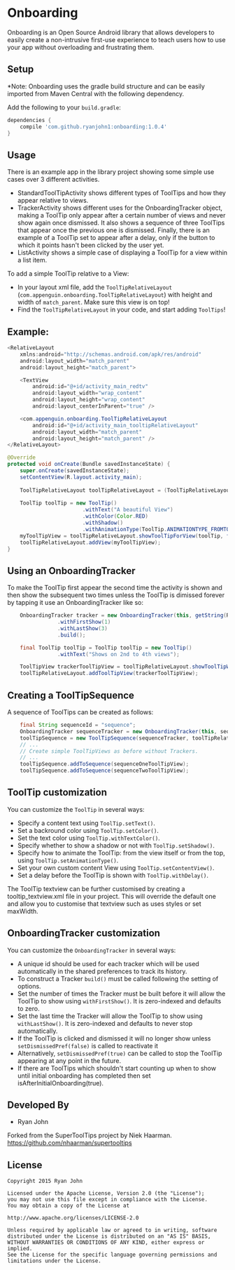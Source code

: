 Onboarding
===========

Onboarding is an Open Source Android library that allows developers to easily create a non-intrusive
first-use experience to teach users how to use your app without overloading and frustrating them.

Setup
-----
*Note: Onboarding uses the gradle build structure and can be easily imported from Maven Central
with the following dependency.

Add the following to your `build.gradle`:


```groovy
dependencies {
    compile 'com.github.ryanjohn1:onboarding:1.0.4'
}

```
Usage
-----

There is an example app in the library project showing some simple use cases over 3 different activities.
* StandardToolTipActivity shows different types of ToolTips and how they appear relative to views.
* TrackerActivity shows different uses for the OnboardingTracker object, making a ToolTip only appear
after a certain number of views and never show again once dismissed. It also shows a sequence of three
ToolTips that appear once the previous one is dismissed. Finally, there is an example of a ToolTip set
to appear after a delay, only if the button to which it points hasn't been clicked by the user yet.
* ListActivity shows a simple case of displaying a ToolTip for a view within a list item.


To add a simple ToolTip relative to a View:
* In your layout xml file, add the `ToolTipRelativeLayout` (`com.appenguin.onboarding.ToolTipRelativeLayout`) with height and width of `match_parent`. Make sure this view is on top!
* Find the `ToolTipRelativeLayout` in your code, and start adding `ToolTips`!

Example:
-----
```java
<RelativeLayout
	xmlns:android="http://schemas.android.com/apk/res/android"
	android:layout_width="match_parent"
	android:layout_height="match_parent">

	<TextView
	    android:id="@+id/activity_main_redtv"
	    android:layout_width="wrap_content"
	    android:layout_height="wrap_content"
	    android:layout_centerInParent="true" />

	<com.appenguin.onboarding.ToolTipRelativeLayout
		android:id="@+id/activity_main_tooltipRelativeLayout"
		android:layout_width="match_parent"
		android:layout_height="match_parent" />
</RelativeLayout>

@Override
protected void onCreate(Bundle savedInstanceState) {
	super.onCreate(savedInstanceState);
	setContentView(R.layout.activity_main);
	
	ToolTipRelativeLayout toolTipRelativeLayout = (ToolTipRelativeLayout) findViewById(R.id.activity_main_tooltipRelativeLayout);
		
	ToolTip toolTip = new ToolTip()
	                    .withText("A beautiful View")
	                    .withColor(Color.RED)
	                    .withShadow()
						.withAnimationType(ToolTip.ANIMATIONTYPE_FROMTOP);
	myToolTipView = toolTipRelativeLayout.showToolTipForView(toolTip, findViewById(R.id.activity_main_redtv));
	toolTipRelativeLayout.addView(myToolTipView);
}
```
	


Using an OnboardingTracker
-----

To make the ToolTip first appear the second time the activity is shown and then show the subsequent
two times unless the ToolTip is dimissed forever by tapping it use an OnboardingTracker like so:

```java
    OnboardingTracker tracker = new OnboardingTracker(this, getString(R.string.tracker_first_button))
                .withFirstShow(1)
                .withLastShow(3)
                .build();

    final ToolTip toolTip = ToolTip toolTip = new ToolTip()
                .withText("Shows on 2nd to 4th views");

    ToolTipView trackerToolTipView = toolTipRelativeLayout.showToolTipWithTracker(toolTip, findViewById(R.id.activity_main_orangetv), tracker);
    toolTipRelativeLayout.addToolTipView(trackerToolTipView);
```

Creating a ToolTipSequence
-----

A sequence of ToolTips can be created as follows:

```java
    final String sequenceId = "sequence";
    OnboardingTracker sequenceTracker = new OnboardingTracker(this, sequenceId).build();
    toolTipSequence = new ToolTipSequence(sequenceTracker, toolTipRelativeLayout);
    // ...
    // Create simple ToolTipViews as before without Trackers.
    // ...
    toolTipSequence.addToSequence(sequenceOneToolTipView);
    toolTipSequence.addToSequence(sequenceTwoToolTipView);
```

ToolTip customization
-----
You can customize the `ToolTip` in several ways:

* Specify a content text using `ToolTip.setText()`.
* Set a backround color using `ToolTip.setColor()`.
* Set the text color using `ToolTip.withTextColor()`.
* Specify whether to show a shadow or not with `ToolTip.setShadow()`.
* Specify how to animate the ToolTip: from the view itself or from the top, using `ToolTip.setAnimationType()`.
* Set your own custom content View using `ToolTip.setContentView()`.
* Set a delay before the ToolTip is shown with `ToolTip.withDelay()`.

The ToolTip textview can be further customised by creating a tooltip_textview.xml file in your project.
This will override the default one and allow you to customise that textview such as uses styles or set maxWidth.


OnboardingTracker customization
-----
You can customize the `OnboardingTracker` in several ways:

* A unique id should be used for each tracker which will be used automatically in the shared preferences to track
its history.
* To construct a Tracker `build()` must be called following the setting of options.
* Set the number of times the Tracker must be built before it will allow the ToolTip to show using
 `withFirstShow()`. It is zero-indexed and defaults to zero.
* Set the last time the Tracker will allow the ToolTip to show using `withLastShow()`.
It is zero-indexed and defaults to never stop automatically.
* If the ToolTip is clicked and dismissed it will no longer show unless `setDismissedPref(false)`
is called to reactivate it
* Alternatively, `setDismissedPref(true)` can be called to stop the ToolTip appearing at any point in the future.
* If there are ToolTips which shouldn't start counting up when to show until initial onboarding has completed
then set isAfterInitialOnboarding(true).

Developed By
-----
* Ryan John

Forked from the SuperToolTips project by Niek Haarman.
https://github.com/nhaarman/supertooltips

License
-----

	Copyright 2015 Ryan John

	Licensed under the Apache License, Version 2.0 (the "License");
	you may not use this file except in compliance with the License.
	You may obtain a copy of the License at

	http://www.apache.org/licenses/LICENSE-2.0

	Unless required by applicable law or agreed to in writing, software
	distributed under the License is distributed on an "AS IS" BASIS,
	WITHOUT WARRANTIES OR CONDITIONS OF ANY KIND, either express or implied.
	See the License for the specific language governing permissions and
	limitations under the License.
